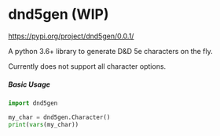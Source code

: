 # dnd5gen (WIP)
https://pypi.org/project/dnd5gen/0.0.1/

A python 3.6+ library to generate D&D 5e characters on the fly.

Currently does not support all character options.

##### Basic Usage
```python
import dnd5gen

my_char = dnd5gen.Character()
print(vars(my_char))
```
